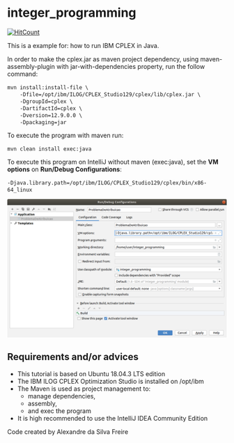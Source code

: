 # integer_programming

[![HitCount](http://hits.dwyl.io/henriquepassos/integer_programming.svg)](http://hits.dwyl.io/henriquepassos/integer_programming)

This is a example for: how to run IBM CPLEX in Java.

In order to make the cplex.jar as maven project dependency, using maven-assembly-plugin with jar-with-dependencies property, run the follow command:
~~~~
mvn install:install-file \
    -Dfile=/opt/ibm/ILOG/CPLEX_Studio129/cplex/lib/cplex.jar \
    -DgroupId=cplex \
    -DartifactId=cplex \
    -Dversion=12.9.0.0 \
    -Dpackaging=jar
~~~~

To execute the program with maven run:
~~~~
mvn clean install exec:java
~~~~

To execute this program on IntelliJ without maven (exec:java), set the **VM options** on **Run/Debug Configurations**:
~~~~
-Djava.library.path=/opt/ibm/ILOG/CPLEX_Studio129/cplex/bin/x86-64_linux
~~~~

![Run/Debug Configurations](fig/run_config.png)

## Requirements and/or advices

* This tutorial is based on Ubuntu 18.04.3 LTS edition
* The IBM ILOG CPLEX Optimization Studio is installed on /opt/ibm
* The Maven is used as project management to:
    * manage dependencies,
    * assembly,
    * and exec the program
* It is high recommended to use the IntelliJ IDEA Community Edition

Code created by Alexandre da Silva Freire